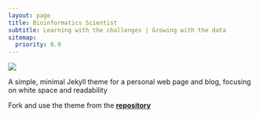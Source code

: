 ```yaml
---
layout: page
title: Bioinformatics Scientist
subtitle: Learning with the challenges | Growing with the data
sitemap:
  priority: 0.9
---
```


<img src="{{ '/assets/img/DNA.jpg' | prepend: site.baseurl }}" id="about-img">

<div id="describe-text">
	<p>A simple, minimal Jekyll theme for a personal web page and blog, focusing on white space and readability</p>
	<p>Fork and use the theme from the <strong> <a href="https://github.com/knhash/Pudhina"> repository</a> </strong></p>
</div>
